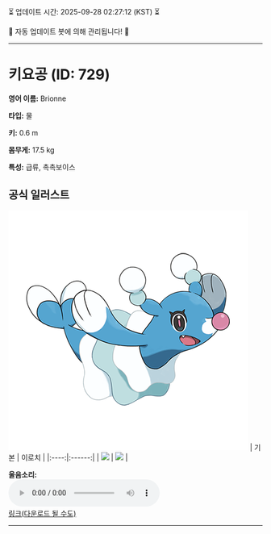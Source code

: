 
⏳ 업데이트 시간: 2025-09-28 02:27:12 (KST) ⏳

🤖 자동 업데이트 봇에 의해 관리됩니다! 🤖

---

# 키요공 (ID: 729)
**영어 이름:** Brionne

**타입:** 물

**키:** 0.6 m

**몸무게:** 17.5 kg

**특성:** 급류, 촉촉보이스

## 공식 일러스트
![](https://raw.githubusercontent.com/PokeAPI/sprites/master/sprites/pokemon/other/official-artwork/729.png)
| 기본 | 이로치 |
|:----:|:------:|
| <img src="http://play.pokemonshowdown.com/sprites/ani/brionne.gif" width="200"> | <img src="http://play.pokemonshowdown.com/sprites/ani-shiny/brionne.gif" width="200"> |

**울음소리:**<br><audio controls src="https://raw.githubusercontent.com/PokeAPI/cries/main/cries/pokemon/latest/729.ogg"></audio><br> [링크(다운로드 될 수도)](https://raw.githubusercontent.com/PokeAPI/cries/main/cries/pokemon/latest/729.ogg)


---
